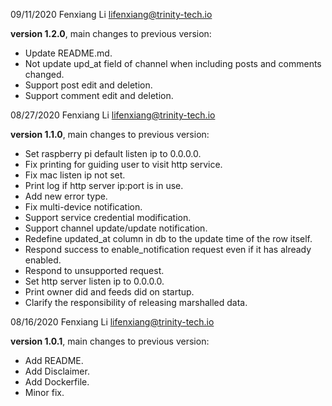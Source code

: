 09/11/2020 Fenxiang Li lifenxiang@trinity-tech.io

**version 1.2.0**, main changes to previous version:
- Update README.md.
- Not update upd_at field of channel when including posts and comments changed.
- Support post edit and deletion.
- Support comment edit and deletion.

08/27/2020 Fenxiang Li lifenxiang@trinity-tech.io

**version 1.1.0**, main changes to previous version:
- Set raspberry pi default listen ip to 0.0.0.0.
- Fix printing for guiding user to visit http service.
- Fix mac listen ip not set.
- Print log if http server ip:port is in use.
- Add new error type.
- Fix multi-device notification.
- Support service credential modification.
- Support channel update/update notification.
- Redefine updated_at column in db to the update time of the row itself.
- Respond success to enable_notification request even if it has already enabled.
- Respond to unsupported request.
- Set http server listen ip to 0.0.0.0.
- Print owner did and feeds did on startup.
- Clarify the responsibility of releasing marshalled data.

08/16/2020 Fenxiang Li lifenxiang@trinity-tech.io

**version 1.0.1**, main changes to previous version:
- Add README.
- Add Disclaimer.
- Add Dockerfile.
- Minor fix.